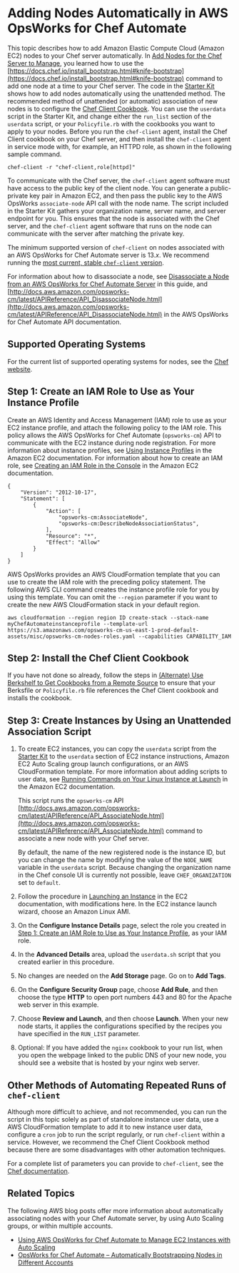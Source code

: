 # Adding Nodes Automatically in AWS OpsWorks for Chef Automate<a name="opscm-unattend-assoc"></a>

This topic describes how to add Amazon Elastic Compute Cloud \(Amazon EC2\) nodes to your Chef server automatically\. In [Add Nodes for the Chef Server to Manage](opscm-addnodes.md), you learned how to use the [https://docs.chef.io/install_bootstrap.html#knife-bootstrap](https://docs.chef.io/install_bootstrap.html#knife-bootstrap) command to add one node at a time to your Chef server\. The code in the [Starter Kit](opscm-starterkit.md) shows how to add nodes automatically using the unattended method\. The recommended method of unattended \(or automatic\) association of new nodes is to configure the [Chef Client Cookbook](https://supermarket.chef.io/cookbooks/chef-client)\. You can use the `userdata` script in the Starter Kit, and change either the `run_list` section of the `userdata` script, or your `Policyfile.rb` with the cookbooks you want to apply to your nodes\. Before you run the `chef-client` agent, install the Chef Client cookbook on your Chef server, and then install the `chef-client` agent in service mode with, for example, an HTTPD role, as shown in the following sample command\. 

```
chef-client -r "chef-client,role[httpd]"
```

To communicate with the Chef server, the `chef-client` agent software must have access to the public key of the client node\. You can generate a public\-private key pair in Amazon EC2, and then pass the public key to the AWS OpsWorks `associate-node` API call with the node name\. The script included in the Starter Kit gathers your organization name, server name, and server endpoint for you\. This ensures that the node is associated with the Chef server, and the `chef-client` agent software that runs on the node can communicate with the server after matching the private key\.

The minimum supported version of `chef-client` on nodes associated with an AWS OpsWorks for Chef Automate server is 13\.*x*\. We recommend running the [most current, stable `chef-client` version](https://downloads.chef.io/chef/stable)\.

For information about how to disassociate a node, see [Disassociate a Node from an AWS OpsWorks for Chef Automate Server](opscm-disassociate-node.md) in this guide, and [http://docs.aws.amazon.com/opsworks-cm/latest/APIReference/API_DisassociateNode.html](http://docs.aws.amazon.com/opsworks-cm/latest/APIReference/API_DisassociateNode.html) in the AWS OpsWorks for Chef Automate API documentation\.

## Supported Operating Systems<a name="w100ab1b9c42c13"></a>

For the current list of supported operating systems for nodes, see the [Chef website](https://docs.chef.io/platforms.html)\.

## Step 1: Create an IAM Role to Use as Your Instance Profile<a name="opscm-create-instance-profile"></a>

Create an AWS Identity and Access Management \(IAM\) role to use as your EC2 instance profile, and attach the following policy to the IAM role\. This policy allows the AWS OpsWorks for Chef Automate \(`opsworks-cm`\) API to communicate with the EC2 instance during node registration\. For more information about instance profiles, see [Using Instance Profiles](http://docs.aws.amazon.com/IAM/latest/UserGuide/id_roles_use_switch-role-ec2_instance-profiles.html) in the Amazon EC2 documentation\. For information about how to create an IAM role, see [Creating an IAM Role in the Console](http://docs.aws.amazon.com/AWSEC2/latest/UserGuide/iam-roles-for-amazon-ec2.html#create-iam-role-console) in the Amazon EC2 documentation\.

```
{
    "Version": "2012-10-17",
    "Statement": [
        {
            "Action": [
                "opsworks-cm:AssociateNode",
                "opsworks-cm:DescribeNodeAssociationStatus",
            ],
            "Resource": "*",
            "Effect": "Allow"
        }
    ]
}
```

AWS OpsWorks provides an AWS CloudFormation template that you can use to create the IAM role with the preceding policy statement\. The following AWS CLI command creates the instance profile role for you by using this template\. You can omit the `--region` parameter if you want to create the new AWS CloudFormation stack in your default region\.

```
aws cloudformation --region region ID create-stack --stack-name myChefAutomateinstanceprofile --template-url https://s3.amazonaws.com/opsworks-cm-us-east-1-prod-default-assets/misc/opsworks-cm-nodes-roles.yaml --capabilities CAPABILITY_IAM
```

## Step 2: Install the Chef Client Cookbook<a name="w100ab1b9c42c17"></a>

If you have not done so already, follow the steps in [\(Alternate\) Use Berkshelf to Get Cookbooks from a Remote Source](opscm-starterkit.md#opscm-berkshelf) to ensure that your Berksfile or `Policyfile.rb` file references the Chef Client cookbook and installs the cookbook\.

## Step 3: Create Instances by Using an Unattended Association Script<a name="opscm-unattend-script"></a>

1. To create EC2 instances, you can copy the `userdata` script from the [Starter Kit](opscm-starterkit.md) to the `userdata` section of EC2 instance instructions, Amazon EC2 Auto Scaling group launch configurations, or an AWS CloudFormation template\. For more information about adding scripts to user data, see [Running Commands on Your Linux Instance at Launch](http://docs.aws.amazon.com/AWSEC2/latest/UserGuide/user-data.html) in the Amazon EC2 documentation\.

   This script runs the `opsworks-cm` API [http://docs.aws.amazon.com/opsworks-cm/latest/APIReference/API_AssociateNode.html](http://docs.aws.amazon.com/opsworks-cm/latest/APIReference/API_AssociateNode.html) command to associate a new node with your Chef server\.

   By default, the name of the new registered node is the instance ID, but you can change the name by modifying the value of the `NODE_NAME` variable in the `userdata` script\. Because changing the organization name in the Chef console UI is currently not possible, leave `CHEF_ORGANIZATION` set to `default`\.

1. Follow the procedure in [Launching an Instance](http://docs.aws.amazon.com/AWSEC2/latest/UserGuide/launching-instance.html) in the EC2 documentation, with modifications here\. In the EC2 instance launch wizard, choose an Amazon Linux AMI\.

1. On the **Configure Instance Details** page, select the role you created in [Step 1: Create an IAM Role to Use as Your Instance Profile](#opscm-create-instance-profile), as your IAM role\.

1. In the **Advanced Details** area, upload the `userdata.sh` script that you created earlier in this procedure\.

1. No changes are needed on the **Add Storage** page\. Go on to **Add Tags**\.

1. On the **Configure Security Group** page, choose **Add Rule**, and then choose the type **HTTP** to open port numbers 443 and 80 for the Apache web server in this example\.

1. Choose **Review and Launch**, and then choose **Launch**\. When your new node starts, it applies the configurations specified by the recipes you have specified in the `RUN_LIST` parameter\.

1. Optional: If you have added the `nginx` cookbook to your run list, when you open the webpage linked to the public DNS of your new node, you should see a website that is hosted by your nginx web server\.

## Other Methods of Automating Repeated Runs of `chef-client`<a name="w100ab1b9c42c21"></a>

Although more difficult to achieve, and not recommended, you can run the script in this topic solely as part of standalone instance user data, use a AWS CloudFormation template to add it to new instance user data, configure a `cron` job to run the script regularly, or run `chef-client` within a service\. However, we recommend the Chef Client Cookbook method because there are some disadvantages with other automation techniques\.

For a complete list of parameters you can provide to `chef-client`, see the [Chef documentation](https://docs.chef.io/ctl_chef_client.html)\.

## Related Topics<a name="opscm-unattend-assoc-related"></a>

The following AWS blog posts offer more information about automatically associating nodes with your Chef Automate server, by using Auto Scaling groups, or within multiple accounts\.
+ [Using AWS OpsWorks for Chef Automate to Manage EC2 Instances with Auto Scaling](https://aws.amazon.com/blogs/mt/using-aws-opsworks-for-chef-automate-to-manage-ec2-instances-with-auto-scaling/)
+ [OpsWorks for Chef Automate – Automatically Bootstrapping Nodes in Different Accounts](https://aws.amazon.com/blogs/mt/opsworks-for-chef-automate-automatically-bootstrapping-nodes-in-different-accounts/)